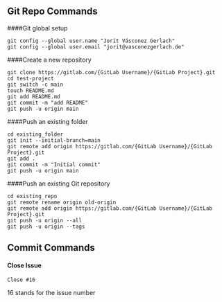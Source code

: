 ## Git Repo Commands
####Git global setup
```
git config --global user.name "Jorit Vásconez Gerlach"
git config --global user.email "jorit@vasconezgerlach.de"
```
####Create a new repository
```
git clone https://gitlab.com/{GitLab Username}/{GitLab Project}.git
cd test-project
git switch -c main
touch README.md
git add README.md
git commit -m "add README"
git push -u origin main
```
####Push an existing folder
```
cd existing_folder
git init --initial-branch=main
git remote add origin https://gitlab.com/{GitLab Username}/{GitLab Project}.git
git add .
git commit -m "Initial commit"
git push -u origin main
```
####Push an existing Git repository
```
cd existing_repo
git remote rename origin old-origin
git remote add origin https://gitlab.com/{GitLab Username}/{GitLab Project}.git
git push -u origin --all
git push -u origin --tags
```

## Commit Commands
#### Close Issue
```
Close #16
```
16 stands for the issue number
